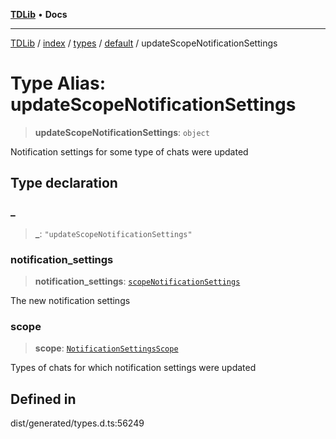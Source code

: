 [**TDLib**](../../../../../../README.md) • **Docs**

***

[TDLib](../../../../../../modules.md) / [index](../../../../../README.md) / [types](../../../README.md) / [default](../README.md) / updateScopeNotificationSettings

# Type Alias: updateScopeNotificationSettings

> **updateScopeNotificationSettings**: `object`

Notification settings for some type of chats were updated

## Type declaration

### \_

> **\_**: `"updateScopeNotificationSettings"`

### notification\_settings

> **notification\_settings**: [`scopeNotificationSettings`](scopeNotificationSettings.md)

The new notification settings

### scope

> **scope**: [`NotificationSettingsScope`](NotificationSettingsScope.md)

Types of chats for which notification settings were updated

## Defined in

dist/generated/types.d.ts:56249
